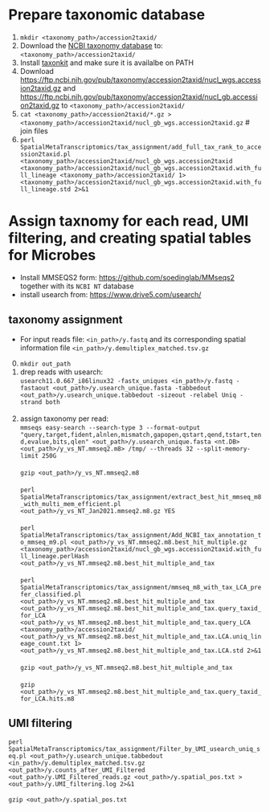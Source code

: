 # Prepare taxonomic database
1. `mkdir <taxonomy_path>/accession2taxid/`
2. Download the [NCBI taxonomy database](https://ftp.ncbi.nlm.nih.gov/pub/taxonomy/new_taxdump/) to: `<taxonomy_path>/accession2taxid/`
3. Install [taxonkit](https://bioinf.shenwei.me/taxonkit/) and make sure it is availalbe on PATH
4. Download https://ftp.ncbi.nih.gov/pub/taxonomy/accession2taxid/nucl_wgs.accession2taxid.gz and https://ftp.ncbi.nih.gov/pub/taxonomy/accession2taxid/nucl_gb.accession2taxid.gz to `<taxonomy_path>/accession2taxid/`
5. `cat <taxonomy_path>/accession2taxid/*.gz > <taxonomy_path>/accession2taxid/nucl_gb_wgs.accession2taxid.gz` # join files
6. `perl SpatialMetaTranscriptomics/tax_assignment/add_full_tax_rank_to_accession2taxid.pl <taxonomy_path>/accession2taxid/nucl_gb_wgs.accession2taxid <taxonomy_path>/accession2taxid/nucl_gb_wgs.accession2taxid.with_full_lineage <taxonomy_path>/accession2taxid/ 1> <taxonomy_path>/accession2taxid/nucl_gb_wgs.accession2taxid.with_full_lineage.std 2>&1`


# Assign taxnomy for each read, UMI filtering, and creating spatial tables for Microbes
* Install MMSEQS2 form: https://github.com/soedinglab/MMseqs2 together with its `NCBI NT` database
* install usearch from: https://www.drive5.com/usearch/


## taxonomy assignment
* For input reads file: `<in_path>/y.fastq` and its corresponding spatial information file `<in_path>/y.demultiplex_matched.tsv.gz` 
0. `mkdir out_path`
1. drep reads with usearch:<br>`usearch11.0.667_i86linux32 -fastx_uniques <in_path>/y.fastq -fastaout <out_path>/y.usearch_unique.fasta -tabbedout <out_path>/y.usearch_unique.tabbedout -sizeout -relabel Uniq -strand both`<br><br>
3. assign taxonomy per read:<br> 
`mmseqs easy-search --search-type 3 --format-output "query,target,fident,alnlen,mismatch,gapopen,qstart,qend,tstart,tend,evalue,bits,qlen" <out_path>/y.usearch_unique.fasta <nt.DB> <out_path>/y_vs_NT.mmseq2.m8> /tmp/ --threads 32 --split-memory-limit 250G`<br><br>
`gzip <out_path>/y_vs_NT.mmseq2.m8`<br><br>
`perl SpatialMetaTranscriptomics/tax_assignment/extract_best_hit_mmseq_m8_with_multi_mem_efficient.pl <out_path>/y_vs_NT_Jan2021.mmseq2.m8.gz YES`<br><br>
`perl SpatialMetaTranscriptomics/tax_assignment/Add_NCBI_tax_annotation_to_mmseq_m9.pl <out_path>/y_vs_NT.mmseq2.m8.best_hit_multiple.gz <taxonomy_path>/accession2taxid/nucl_gb_wgs.accession2taxid.with_full_lineage.perlHash <out_path>/y_vs_NT.mmseq2.m8.best_hit_multiple_and_tax`
<br><br> `perl SpatialMetaTranscriptomics/tax_assignment/mmseq_m8_with_tax_LCA_prefer_classified.pl <out_path>/y_vs_NT.mmseq2.m8.best_hit_multiple_and_tax <out_path>/y_vs_NT.mmseq2.m8.best_hit_multiple_and_tax.query_taxid_for_LCA <out_path>/y_vs_NT.mmseq2.m8.best_hit_multiple_and_tax.query_LCA <taxonomy_path>/accession2taxid/ <out_path>/y_vs_NT.mmseq2.m8.best_hit_multiple_and_tax.LCA.uniq_lineage_count.txt 1><out_path>/y_vs_NT.mmseq2.m8.best_hit_multiple_and_tax.LCA.std 2>&1`
<br><br>
`gzip <out_path>/y_vs_NT.mmseq2.m8.best_hit_multiple_and_tax`
<br><br>
`gzip <out_path>/y_vs_NT.mmseq2.m8.best_hit_multiple_and_tax.query_taxid_for_LCA.hits.m8`

## UMI filtering
`perl SpatialMetaTranscriptomics/tax_assignment/Filter_by_UMI_usearch_uniq_seq.pl <out_path>/y.usearch_unique.tabbedout <in_path>/y.demultiplex_matched.tsv.gz <out_path>/y.counts_after_UMI_Filtered <out_path>/y.UMI_Filtered_reads.gz <out_path>/y.spatial_pos.txt > <out_path>/y.UMI_filtering.log 2>&1`
<br><br>
`gzip <out_path>/y.spatial_pos.txt`
 
